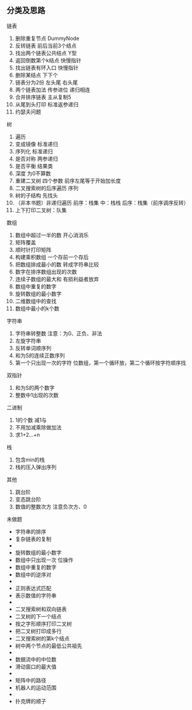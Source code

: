 ## 分类及思路

链表

1. 删除重复节点  DummyNode
2. 反转链表 前后当前3个结点
3. 找出两个链表公共结点 Y型
4. 返回倒数第个k结点 快慢指针
5. 找出链表有环入口 快慢指针
6. 删除某结点 下下个
7. 链表分为2份 左头尾 右头尾 
8. 两个链表加法 传参进位 递归相连
9. 合并排序链表 主从复制5
10. 从尾到头打印 标准返参递归
11. 约瑟夫问题

树

1. 遍历
2. 变成镜像 标准递归
3. 序列化 标准递归
4. 是否对称 两参递归
5. 是否平衡 结果类
6. 深度 为0不算数
7. 重建二叉树 四个参数 前序左尾等于开始加长度
8. 二叉搜索树的后序遍历 序列
9. 树的子结构 先找头
10. （非本书题）非递归遍历 前序：栈集  中：栈栈  后序：栈集（前序调序反转） 
11. 上下打印二叉树：队集

数组

1. 数组中超过一半的数 开心消消乐
2. 矩阵覆盖
3. 顺时针打印矩阵
4. 构建乘积数组 一个存前一个存后
5. 把数组排成最小的数 转成字符串比较
6. 数字在排序数组出现的次数
7. 连续子数组的最大和 有损利益者放弃
8. 数组中重复的数字
9. 旋转数组的最小数字
10. 二维数组中的查找
11. 数组中最小的k个数

字符串

1. 字符串转整数 注意：为0、正负、非法
2. 左旋字符串
3. 反转单词顺序列
4. 和为S的连续正数序列
5. 第一个只出现一次的字符 位数组，第一个循环放，第二个循环按字符顺序找

双指针

1. 和为S的两个数字
2. 整数中1出现的次数

二进制

1. 1的个数 减1与
2. 不用加减乘除做加法
3. 求1+2...+n

栈

1. 包含min的栈
2. 栈的压入弹出序列

其他

1. 跳台阶
2. 变态跳台阶
3. 数值的整数次方 注意负次方、0



未做题

- 字符串的排序
- 复杂链表的复制
- 
- 旋转数组的最小数字
- 数组中只出现一次 位操作
- 数组中重复的数字
- 数组中的逆序对
- 
- 正则表达式匹配
- 表示数值的字符串
- 
- 二叉搜索树和双向链表
- 二叉树的下一个结点
- 按之字形顺序打印二叉树
- 把二叉树打印成多行
- 二叉搜索树的第k个结点
- 树中两个节点的最低公共祖先
- 
- 数据流中的中位数
- 滑动窗口的最大值
- 
- 矩阵中的路径
- 机器人的运动范围
- 
- 扑克牌的顺子 
